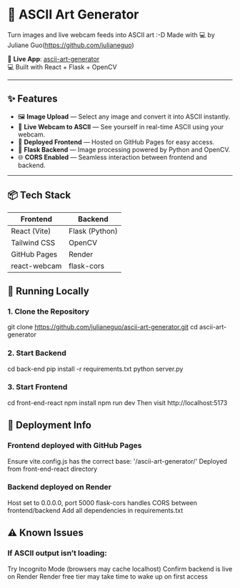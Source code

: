 # 🎨 ASCII Art Generator

Turn images and live webcam feeds into ASCII art :-D
Made with 💻 by Juliane Guo(https://github.com/julianeguo)

🔗 **Live App**: [ascii-art-generator](https://julianeguo.github.io/ascii-art-generator/#/)  
💻 Built with React + Flask + OpenCV

---

## ✨ Features

- 🖼️ **Image Upload** — Select any image and convert it into ASCII instantly.
- 🎥 **Live Webcam to ASCII** — See yourself in real-time ASCII using your webcam.
- 🚀 **Deployed Frontend** — Hosted on GitHub Pages for easy access.
- 🔧 **Flask Backend** — Image processing powered by Python and OpenCV.
- 🌐 **CORS Enabled** — Seamless interaction between frontend and backend.

---

## 📦 Tech Stack

| Frontend            | Backend             |
|---------------------|---------------------|
| React (Vite)        | Flask (Python)      |
| Tailwind CSS        | OpenCV              |
| GitHub Pages        | Render              |
| react-webcam        | flask-cors          |


## 🚀 Running Locally

### 1. Clone the Repository
git clone https://github.com/julianeguo/ascii-art-generator.git
cd ascii-art-generator

### 2. Start Backend
cd back-end
pip install -r requirements.txt
python server.py

### 3. Start Frontend
cd front-end-react
npm install
npm run dev
Then visit http://localhost:5173

## 🧪 Deployment Info

### Frontend deployed with GitHub Pages
Ensure vite.config.js has the correct base: '/ascii-art-generator/'
Deployed from front-end-react directory
### Backend deployed on Render
Host set to 0.0.0.0, port 5000
flask-cors handles CORS between frontend/backend
Add all dependencies in requirements.txt

## ⚠️ Known Issues

### If ASCII output isn’t loading:
Try Incognito Mode (browsers may cache localhost)
Confirm backend is live on Render
Render free tier may take time to wake up on first access
